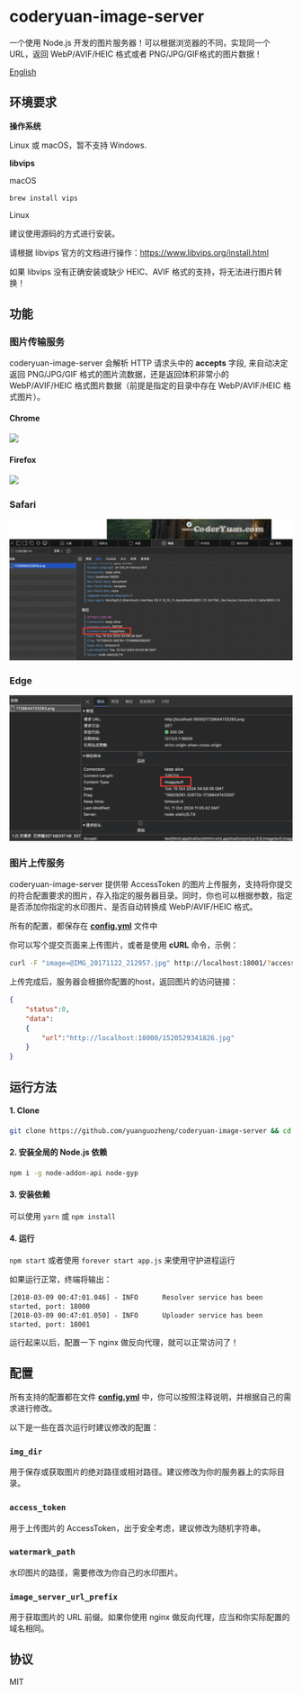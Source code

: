 # coderyuan-image-server

一个使用 Node.js 开发的图片服务器！可以根据浏览器的不同，实现同一个 URL，返回 WebP/AVIF/HEIC 格式或者 PNG/JPG/GIF格式的图片数据！

[English](README.md)

## 环境要求

**操作系统**

Linux 或 macOS，暂不支持 Windows.

**libvips**

macOS

    brew install vips

Linux
   
建议使用源码的方式进行安装。
   
请根据 libvips 官方的文档进行操作：https://www.libvips.org/install.html

如果 libvips 没有正确安装或缺少 HEIC、AVIF 格式的支持，将无法进行图片转换！

## 功能

### 图片传输服务

coderyuan-image-server 会解析 HTTP 请求头中的 **accepts** 字段, 来自动决定返回 PNG/JPG/GIF 格式的图片流数据，还是返回体积非常小的 WebP/AVIF/HEIC 格式图片数据（前提是指定的目录中存在 WebP/AVIF/HEIC 格式图片）。

#### Chrome

![](art/chrome.png)

#### Firefox

![](art/firefox.png)

### Safari

![](art/safari.png)

### Edge

![](art/edge.png)

### 图片上传服务

coderyuan-image-server 提供带 AccessToken 的图片上传服务，支持将你提交的符合配置要求的图片，存入指定的服务器目录。同时，你也可以根据参数，指定是否添加你指定的水印图片、是否自动转换成 WebP/AVIF/HEIC 格式。

所有的配置，都保存在 **[config.yml](config.yml)** 文件中

你可以写个提交页面来上传图片，或者是使用 **cURL** 命令，示例： 
```bash
curl -F "image=@IMG_20171122_212957.jpg" http://localhost:18001/?accessToken=000&nomark=0   # 设置nomark=1（默认0）代表不添加水印
```
上传完成后，服务器会根据你配置的host，返回图片的访问链接：
````json
{
    "status":0,
    "data":
    {
        "url":"http://localhost:18000/1520529341826.jpg"
    }
}
````

## 运行方法

#### 1. Clone

```bash
git clone https://github.com/yuanguozheng/coderyuan-image-server && cd coderyuan-image-server
```

#### 2. 安装全局的 Node.js 依赖

```bash
npm i -g node-addon-api node-gyp
```

#### 3. 安装依赖

可以使用 ```yarn``` 或 ```npm install```

#### 4. 运行

```npm start``` 或者使用 ```forever start app.js``` 来使用守护进程运行


如果运行正常，终端将输出：

```
[2018-03-09 00:47:01.046] - INFO	  Resolver service has been started, port: 18000
[2018-03-09 00:47:01.050] - INFO	  Uploader service has been started, port: 18001
```

运行起来以后，配置一下 nginx 做反向代理，就可以正常访问了！

## 配置

所有支持的配置都在文件 **[config.yml](config.yml)** 中，你可以按照注释说明，并根据自己的需求进行修改。

以下是一些在首次运行时建议修改的配置：

### `img_dir`

用于保存或获取图片的绝对路径或相对路径。建议修改为你的服务器上的实际目录。

### `access_token`

用于上传图片的 AccessToken，出于安全考虑，建议修改为随机字符串。

### `watermark_path`

水印图片的路径，需要修改为你自己的水印图片。

### `image_server_url_prefix`

用于获取图片的 URL 前缀。如果你使用 nginx 做反向代理，应当和你实际配置的域名相同。

## 协议

MIT
